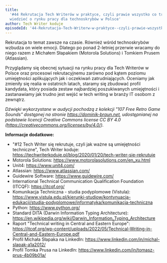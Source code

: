 ```yaml
---
title:
  '#44 Rekrutacja Tech Writerów w praktyce, czyli prawie wszystko co trzeba
  wiedzieć o rynku pracy dla technoskrybów w Polsce'
author: Tech Writer koduje
episodeId: '44-Rekrutacja-Tech-Writerw-w-praktyce--czyli-prawie-wszystko-co-trzeba-wiedzie-o-rynku-pracy-dla-technoskrybw-w-Polsce-e1ltot4'
---
```


Rekrutacja to temat zawsze na czasie. Również wśród technoskrybów wzbudza on
wiele emocji. Dlatego po ponad 2-letniej przerwie wracamy do niego razem z
Michałem Słapakiem (Motorola Solutions) i Tomkiem Prusem (Atlassian).

Przyglądamy się obecnej sytuacji na rynku pracy dla Tech Writerów w Polsce oraz
procesowi rekrutacyjnemu zarówno pod kątem poziomu umiejętności aplikujących jak
i oczekiwań zatrudniających. Oceniamy jak zmieniły się realia w ostatnich
latach, staramy się zbudować profil kandydata, który posiada zestaw najbardziej
poszukiwanych umiejętności i zastanawiamy jak trudno jest wejść w tech writing w
branży IT osobom z zewnątrz.

_Dźwięki wykorzystane w audycji pochodzą z kolekcji "107 Free Retro Game Sounds"
dostępnej na stronie https://dominik-braun.net, udostępnianej na podstawie
licencji Creative Commons license CC BY 4.0
(https://creativecommons.org/licenses/by/4.0/)._

**Informacje dodatkowe:**

- "#12 Tech Writer się rekrutuje, czyli jak ważne są umiejętności techniczne",
  Tech Writer koduje:
  https://techwriterkoduje.pl/blog/2020/01/20/tech-writer-sie-rekrutuje
- Motorola Solutions: https://www.motorolasolutions.com/en_xu.html
- Unit4: https://www.unit4.com/
- Atlassian: https://www.atlassian.com/
- Guidewire Software: https://www.guidewire.com/
- International Technical Communication Qualification Foundation (ITCQF):
  https://itcqf.org/
- Komunikacja Techniczna - studia podyplomowe (Vistula):
  https://www.vistula.edu.pl/kierunki-studiow/kontynuacja-edukacji/studia-podyplomowe/informatyka/komunikacja-techniczna
- Python: https://www.python.org/
- Standard DITA (Darwin Information Typing Architecture):
  https://en.wikipedia.org/wiki/Darwin_Information_Typing_Architecture
- Raport "Technical writing in Central and Eastern Europe":
  https://itcqf.org/wp-content/uploads/2022/05/Technical-Writing-in-Central-and-Eastern-Europe.pdf
- Profil Michała Słapaka na LinkedIn:
  https://www.linkedin.com/in/michal-slapak-a1a2012/
- Profil Tomka Prusa na LinkedIn:
  https://www.linkedin.com/in/tomasz-prus-4b09b01a/
